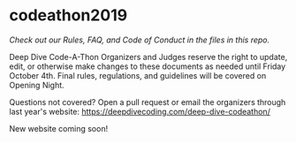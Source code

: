 # codeathon2019

_Check out our Rules, FAQ, and Code of Conduct in the files in this repo._

Deep Dive Code-A-Thon Organizers and Judges reserve the right to update, edit, or otherwise make changes to these documents as needed until Friday October 4th. Final rules, regulations, and guidelines will be covered on Opening Night.

Questions not covered? Open a pull request or email the organizers through last year's website: https://deepdivecoding.com/deep-dive-codeathon/

New website coming soon!
